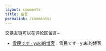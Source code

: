 ```yaml
---
layout: comments
title: 留言
permalink: /comments/
---
```


交换友链可以在评论区留言~

- [雪民です &middot; yuki的博客](https://yanhong2020.github.io/)：雪民です &middot; yuki的博客

